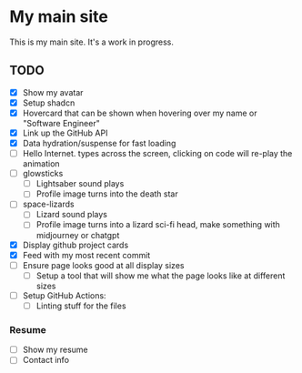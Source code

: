 # My main site

This is my main site. It's a work in progress.

## TODO

- [X] Show my avatar
- [X] Setup shadcn
- [X] Hovercard that can be shown when hovering over my name or "Software Engineer"
- [X] Link up the GitHub API
- [X] Data hydration/suspense for fast loading
- [ ] Hello Internet. types across the screen, clicking on code will re-play the animation
- [ ] glowsticks
  - [ ] Lightsaber sound plays
  - [ ] Profile image turns into the death star
- [ ] space-lizards
  - [ ] Lizard sound plays
  - [ ] Profile image turns into a lizard sci-fi head, make something with midjourney or chatgpt
- [X] Display github project cards
- [X] Feed with my most recent commit
- [ ] Ensure page looks good at all display sizes
  - [ ] Setup a tool that will show me what the page looks like at different sizes
- [ ] Setup GitHub Actions:
  - [ ] Linting stuff for the files

### Resume

- [ ] Show my resume
- [ ] Contact info
